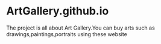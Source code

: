 # ArtGallery.github.io
The project is all about Art Gallery.You can buy arts such as drawings,paintings,portraits using these website
